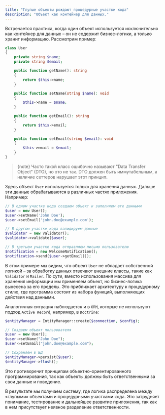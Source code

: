 ```yaml
---
title: "Глупые объекты рождают процедурные участки кода"
description: "Объект как контейнер для данных."
---
```


Встречается практика, когда один объект используется исключительно как контейнер для данных – он
не содержит бизнес-логики, а только хранит информацию. Рассмотрим пример:

```php
class User
{
    private string $name;
    private string $email;

    public function getName(): string
    {
        return $this->name;
    }

    public function setName(string $name): void
    {
        $this->name = $name;
    }

    public function getEmail(): string
    {
        return $this->email;
    }

    public function setEmail(string $email): void
    {
        $this->email = $email;
    }
}
```

> {note} Часто такой класс ошибочно называют "Data Transfer Object" (DTO), но это не так. DTO должен быть иммутабельным, а наличие сеттеров нарушает этот принцип.

Здесь объект `User` используется только для хранения данных.
Дальше эти данные обрабатываются в различных частях приложения. Например:

```php
// В одном участке кода создаем объект и заполняем его данными
$user = new User();
$user->setName('John Doe');
$user->setEmail('john.doe@example.com');

// В другом участке кода валидируем данные
$validator = new Validator();
$validator->validate($user);

// В третьем участке кода отправляем письмо пользователю
$notification = new WelcomeNotification();
$notification->send($user->getEmail());
```

В этом примере мы видим, что объект `User` не обладает собственной логикой – за обработку данных отвечают внешние
классы, такие как `Validator` и `Mailer`. По сути, вместо использования массива для хранения информации мы применяем
объект, но бизнес-логика вынесена за его пределы. Это приближает архитектуру к процедурному стилю, где программа состоит
из набора функций, выполняющих действия над данными.

Аналогичная ситуация наблюдается и в `ORM`, которые не используют подход `Active Record`, например, в `Doctrine`:

```php
$entityManager = EntityManager::create($connection, $config);

// Создаем объект пользователя
$user = new User();
$user->setName("John Doe");
$user->setEmail("john.doe@example.com");

// Сохраняем в БД
$entityManager->persist($user);
$entityManager->flush();
```

Это противоречит принципам объектно-ориентированного программирования, так как объекты должны быть ответственными за
свои данные и поведение.

В результате мы получаем систему, где логика распределена между «глупыми» объектами и процедурными участками кода. Это
затрудняет понимание, тестирование и дальнейшее развитие приложения, так как в нем присутствует неявное разделение
ответственности.


